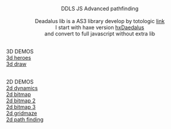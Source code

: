 <p align="center">DDLS JS Advanced pathfinding<br><br>
Deadalus lib is a AS3 library develop by totologic <a href="https://github.com/totologic/daedalus-lib">link</a><br>
I start with haxe version <a href="https://github.com/hxDaedalus/hxDaedalus">hxDaedalus</a><br>
and convert to full javascript without extra lib<br><br>

3D DEMOS<br>
<a href="http://lo-th.github.io/Dedal.lab/">3d heroes</a><br>
<a href="http://lo-th.github.io/Dedal.lab/index_draw.html">3d draw</a><br><br>

2D DEMOS<br>
<a href="http://lo-th.github.io/Dedal.lab/2d_basic.html">2d dynamics</a><br>
<a href="http://lo-th.github.io/Dedal.lab/2d_bitmap.html">2d bitmap</a><br>
<a href="http://lo-th.github.io/Dedal.lab/2d_bitmap2.html">2d bitmap 2</a><br>
<a href="http://lo-th.github.io/Dedal.lab/2d_bitmap3.html">2d bitmap 3</a><br>
<a href="http://lo-th.github.io/Dedal.lab/2d_GridMaze.html">2d gridmaze</a><br>
<a href="http://lo-th.github.io/Dedal.lab/2d_Pathfinding .html">2d path finding</a><br>
</p>
